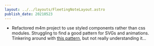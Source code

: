 ```yaml
---
layout: ../../layouts/FleetingNoteLayout.astro
publish_date: 20210523
---
```


- Refactored m4m project to use styled components rather than css modules. Struggling to find a good pattern for SVGs and animations. Tinkering around with [this pattern](https://www.pinkdroids.com/blog/svg-react-styled-components/), but not really understanding it...
